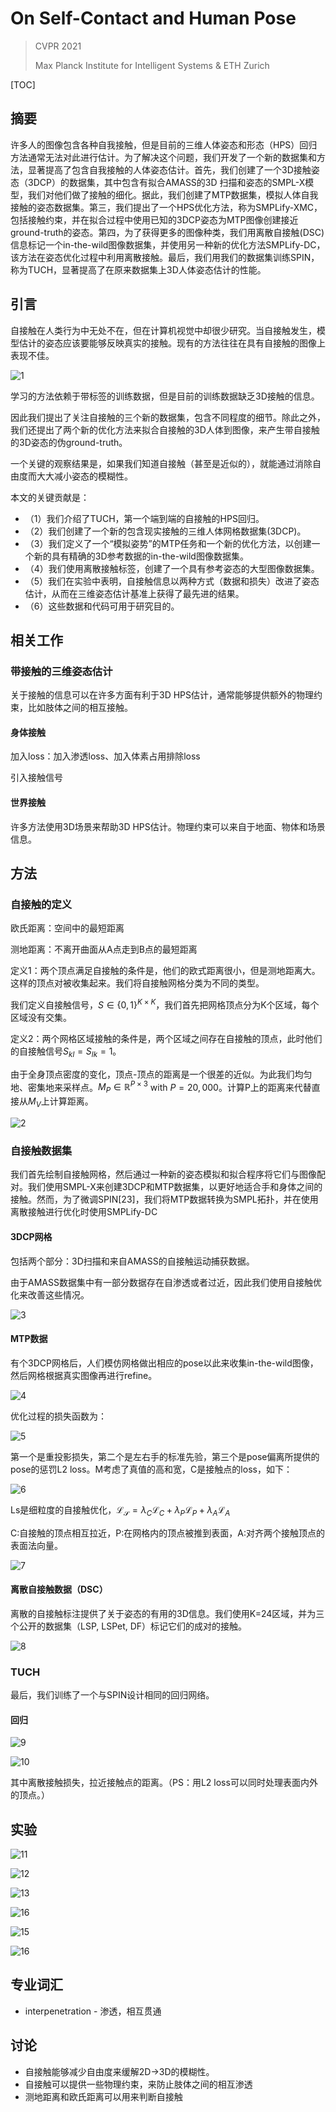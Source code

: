 # On Self-Contact and Human Pose

> CVPR 2021
>
> Max Planck Institute for Intelligent Systems & ETH Zurich

[TOC]

## 摘要

许多人的图像包含各种自我接触，但是目前的三维人体姿态和形态（HPS）回归方法通常无法对此进行估计。为了解决这个问题，我们开发了一个新的数据集和方法，显著提高了包含自我接触的人体姿态估计。首先，我们创建了一个3D接触姿态（3DCP）的数据集，其中包含有拟合AMASS的3D 扫描和姿态的SMPL-X模型，我们对他们做了接触的细化。据此，我们创建了MTP数据集，模拟人体自我接触的姿态数据集。第三，我们提出了一个HPS优化方法，称为SMPLify-XMC，包括接触约束，并在拟合过程中使用已知的3DCP姿态为MTP图像创建接近ground-truth的姿态。第四，为了获得更多的图像种类，我们用离散自接触(DSC)信息标记一个in-the-wild图像数据集，并使用另一种新的优化方法SMPLify-DC，该方法在姿态优化过程中利用离散接触。最后，我们用我们的数据集训练SPIN，称为TUCH，显著提高了在原来数据集上3D人体姿态估计的性能。

## 引言

自接触在人类行为中无处不在，但在计算机视觉中却很少研究。当自接触发生，模型估计的姿态应该要能够反映真实的接触。现有的方法往往在具有自接触的图像上表现不佳。

![1](1.png)

学习的方法依赖于带标签的训练数据，但是目前的训练数据缺乏3D接触的信息。

因此我们提出了关注自接触的三个新的数据集，包含不同程度的细节。除此之外，我们还提出了两个新的优化方法来拟合自接触的3D人体到图像，来产生带自接触的3D姿态的伪ground-truth。

一个关键的观察结果是，如果我们知道自接触（甚至是近似的），就能通过消除自由度而大大减小姿态的模糊性。

本文的关键贡献是：

- （1）我们介绍了TUCH，第一个端到端的自接触的HPS回归。
- （2）我们创建了一个新的包含现实接触的三维人体网格数据集(3DCP)。
- （3）我们定义了一个“模拟姿势”的MTP任务和一个新的优化方法，以创建一个新的具有精确的3D参考数据的in-the-wild图像数据集。
- （4）我们使用离散接触标签，创建了一个具有参考姿态的大型图像数据集。
- （5）我们在实验中表明，自接触信息以两种方式（数据和损失）改进了姿态估计，从而在三维姿态估计基准上获得了最先进的结果。
- （6）这些数据和代码可用于研究目的。

## 相关工作

### 带接触的三维姿态估计

关于接触的信息可以在许多方面有利于3D HPS估计，通常能够提供额外的物理约束，比如肢体之间的相互接触。

#### 身体接触

加入loss：加入渗透loss、加入体素占用排除loss

引入接触信号

#### 世界接触

许多方法使用3D场景来帮助3D HPS估计。物理约束可以来自于地面、物体和场景信息。

## 方法

### 自接触的定义

欧氏距离：空间中的最短距离

测地距离：不离开曲面从A点走到B点的最短距离

定义1：两个顶点满足自接触的条件是，他们的欧式距离很小，但是测地距离大。这样的顶点对被收集起来。我们将自接触网格分类为不同的类型。

我们定义自接触信号，$S \in \{0,1\}^{K \times K}$，我们首先把网格顶点分为K个区域，每个区域没有交集。

定义2：两个网格区域接触的条件是，两个区域之间存在自接触的顶点，此时他们的自接触信号$S_{kl}=S_{lk}=1$。

由于全身顶点密度的变化，顶点-顶点的距离是一个很差的近似。为此我们均匀地、密集地来采样点。$M_{P} \in \mathbb{R}^{P \times 3}$ with $P=20,000$。计算P上的距离来代替直接从$M_V$上计算距离。

![2](2.png)

### 自接触数据集

我们首先绘制自接触网格，然后通过一种新的姿态模拟和拟合程序将它们与图像配对。我们使用SMPL-X来创建3DCP和MTP数据集，以更好地适合手和身体之间的接触。然而，为了微调SPIN[23]，我们将MTP数据转换为SMPL拓扑，并在使用离散接触进行优化时使用SMPLify-DC

#### 3DCP网格

包括两个部分：3D扫描和来自AMASS的自接触运动捕获数据。

由于AMASS数据集中有一部分数据存在自渗透或者过近，因此我们使用自接触优化来改善这些情况。

![3](3.png)

#### MTP数据

有个3DCP网格后，人们模仿网格做出相应的pose以此来收集in-the-wild图像，然后网格根据真实图像再进行refine。

![4](4.png)

优化过程的损失函数为：

![5](5.png)

第一个是重投影损失，第二个是左右手的标准先验，第三个是pose偏离所提供的pose的惩罚L2 loss。M考虑了真值的高和宽，C是接触点的loss，如下：

![6](6.png)

Ls是细粒度的自接触优化，$\mathcal{L}_{\mathcal{S}}=\lambda_{C} \mathcal{L}_{C}+\lambda_{P} \mathcal{L}_{P}+ \lambda_{A} \mathcal{L}_{A}$

C:自接触的顶点相互拉近，P:在网格内的顶点被推到表面，A:对齐两个接触顶点的表面法向量。

![7](7.png)

#### 离散自接触数据（DSC）

离散的自接触标注提供了关于姿态的有用的3D信息。我们使用K=24区域，并为三个公开的数据集（LSP, LSPet, DF）标记它们的成对的接触。

![8](8.png)

### TUCH

最后，我们训练了一个与SPIN设计相同的回归网络。

#### 回归

![9](9.png)

![10](10.png)

其中离散接触损失，拉近接触点的距离。（PS：用L2 loss可以同时处理表面内外的顶点。）

## 实验

![11](11.png)

![12](12.png)

![13](13.png)

![16](16.png)

![15](15.png)

![16](14.png)

## 专业词汇

- interpenetration - 渗透，相互贯通

## 讨论

- 自接触能够减少自由度来缓解2D->3D的模糊性。
- 自接触可以提供一些物理约束，来防止肢体之间的相互渗透
- 测地距离和欧氏距离可以用来判断自接触



